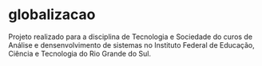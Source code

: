 # globalizacao

Projeto realizado para a disciplina de Tecnologia e Sociedade do curos de Análise e densenvolvimento de sistemas no Instituto Federal de Educação, Ciência e Tecnologia do Rio Grande do Sul.
